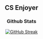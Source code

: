<div align="center">

## CS Enjoyer 
  
### Github Stats

[![GitHub Streak](https://streak-stats.demolab.com?user=AD1616&theme=transparent&hide_border=true&fire=EB5454&stroke=EB5454&currStreakNum=EB5454&ring=EBA416&sideNums=EBA416&sideLabels=C83EEB&currStreakLabel=C83EEB&dates=919191)](https://git.io/streak-stats)

</div>
